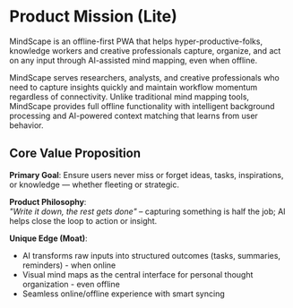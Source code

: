 # Product Mission (Lite)

MindScape is an offline-first PWA that helps hyper-productive-folks, knowledge workers and creative professionals capture, organize, and act on any input through AI-assisted mind mapping, even when offline.

MindScape serves researchers, analysts, and creative professionals who need to capture insights quickly and maintain workflow momentum regardless of connectivity. Unlike traditional mind mapping tools, MindScape provides full offline functionality with intelligent background processing and AI-powered context matching that learns from user behavior.

## Core Value Proposition

**Primary Goal**: Ensure users never miss or forget ideas, tasks, inspirations, or knowledge — whether fleeting or strategic.

**Product Philosophy**:  
*"Write it down, the rest gets done"* – capturing something is half the job; AI helps close the loop to action or insight.

**Unique Edge (Moat)**:
- AI transforms raw inputs into structured outcomes (tasks, summaries, reminders) - when online
- Visual mind maps as the central interface for personal thought organization - even offline
- Seamless online/offline experience with smart syncing